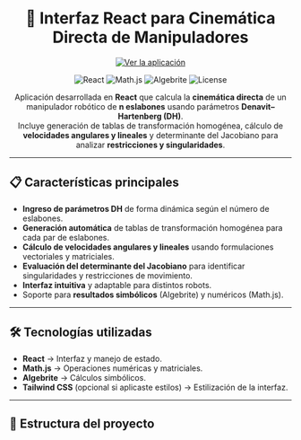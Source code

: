 <!-- README.md -->

<div align="center">

# 🤖 Interfaz React para Cinemática Directa de Manipuladores

[![Ver la aplicación](https://img.shields.io/badge/🌐%20Ver%20Aplicación%20Online-000?style=for-the-badge&logo=vercel&logoColor=white)](https://matrices-cinematica-directa.vercel.app/)

![React](https://img.shields.io/badge/React-18.0.0-61DAFB?style=for-the-badge&logo=react&logoColor=white)
![Math.js](https://img.shields.io/badge/Math.js-AL-ff6f00?style=for-the-badge&logo=javascript&logoColor=white)
![Algebrite](https://img.shields.io/badge/Algebrite-Symbolic%20Math-blue?style=for-the-badge)
![License](https://img.shields.io/badge/License-MIT-green?style=for-the-badge)

Aplicación desarrollada en **React** que calcula la **cinemática directa** de un manipulador robótico de **n eslabones** usando parámetros **Denavit–Hartenberg (DH)**.  
Incluye generación de tablas de transformación homogénea, cálculo de **velocidades angulares y lineales** y determinante del Jacobiano para analizar **restricciones y singularidades**.

</div>

---

## 📋 Características principales

- **Ingreso de parámetros DH** de forma dinámica según el número de eslabones.
- **Generación automática** de tablas de transformación homogénea para cada par de eslabones.
- **Cálculo de velocidades angulares y lineales** usando formulaciones vectoriales y matriciales.
- **Evaluación del determinante del Jacobiano** para identificar singularidades y restricciones de movimiento.
- **Interfaz intuitiva** y adaptable para distintos robots.
- Soporte para **resultados simbólicos** (Algebrite) y numéricos (Math.js).

---

## 🛠 Tecnologías utilizadas

- **React** → Interfaz y manejo de estado.
- **Math.js** → Operaciones numéricas y matriciales.
- **Algebrite** → Cálculos simbólicos.
- **Tailwind CSS** (opcional si aplicaste estilos) → Estilización de la interfaz.

---

## 📂 Estructura del proyecto


